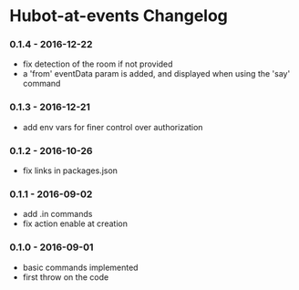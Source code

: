 Hubot-at-events Changelog
==========================

### 0.1.4 - 2016-12-22
- fix detection of the room if not provided
- a 'from' eventData param is added, and displayed when using the 'say' command

### 0.1.3 - 2016-12-21
- add env vars for finer control over authorization

### 0.1.2 - 2016-10-26
- fix links in packages.json

### 0.1.1 - 2016-09-02
- add .in commands
- fix action enable at creation

### 0.1.0 - 2016-09-01
- basic commands implemented
- first throw on the code
